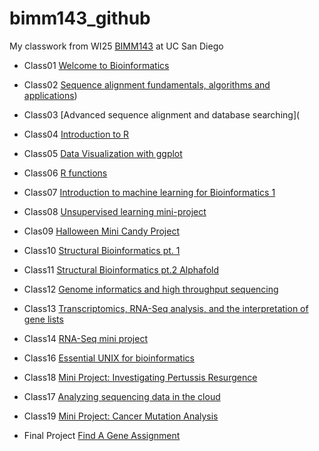 # bimm143_github

My classwork from WI25 [BIMM143](https://bioboot.github.io/bimm143_W25/) at UC San Diego

- Class01 [Welcome to Bioinformatics](https://github.com/lil044/bimm143_github/blob/main/BIMM143_Class1_1.7.pdf)

- Class02 [Sequence alignment fundamentals, algorithms and applications](https://github.com/lil044/bimm143_github/blob/main/BIMM143_Class2_1.9.pdf))

- Class03 [Advanced sequence alignment and database searching](

- Class04 [Introduction to R](https://htmlpreview.github.io/?https://raw.githubusercontent.com/lil044/bimm143_github/refs/heads/main/Lab4-Thu1.16/Introduction-to-R.html)

- Class05 [Data Visualization with ggplot](https://htmlpreview.github.io/?https://raw.githubusercontent.com/lil044/bimm143_github/refs/heads/main/Lab5-Tue1.21/Class%205%20-%20Data%20Visualization%20with%20ggplot.html)

- Class06 [R functions](https://htmlpreview.github.io/?https://raw.githubusercontent.com/lil044/bimm143_github/refs/heads/main/Lab6-Thu1.23/Lab%206%20-%20F%20Functions%20-%201.23.html)

- Class07 [Introduction to machine learning for Bioinformatics 1](https://htmlpreview.github.io/?https://raw.githubusercontent.com/lil044/bimm143_github/refs/heads/main/Lab7-Tue1.28/Lab7_Tue1%3A28.html)

- Class08 [Unsupervised learning mini-project](https://htmlpreview.github.io/?https://raw.githubusercontent.com/lil044/bimm143_github/refs/heads/main/Lab8-Thu1.30/Lab%208%20-%20Thu%201.30.html)

- Clas09 [Halloween Mini Candy Project](https://htmlpreview.github.io/?https://raw.githubusercontent.com/lil044/bimm143_github/refs/heads/main/Lab9-Tue2.4/Lab%209%202.4%20-%20Halloween%20Candy/Lab%209%202..4%20-%20Halloween%20Candy.html)

- Class10 [Structural Bioinformatics pt. 1](https://htmlpreview.github.io/?https://raw.githubusercontent.com/lil044/bimm143_github/refs/heads/main/Lab10-Thu2.6/Lab%2010%202.6%20-%20Structural%20Bioinformatics%20(Pt.1).html)

- Class11 [Structural Bioinformatics pt.2 Alphafold](https://htmlpreview.github.io/?https://raw.githubusercontent.com/lil044/bimm143_github/refs/heads/main/Lab11-Tue2.11/Lab%2011%20-%20Tue%202.11%20-%20Predicting%20Structure%20of%20Gene.html)

- Class12 [Genome informatics and high throughput sequencing](https://htmlpreview.github.io/?https://github.com/lil044/bimm143_github/blob/main/Lab12-Thu2.13/Homework%20Lab%2011%20-%20Thu%202.13.html)

- Class13 [Transcriptomics, RNA-Seq analysis, and the interpretation of gene lists](https://htmlpreview.github.io/?https://raw.githubusercontent.com/lil044/bimm143_github/refs/heads/main/Lab13-Tue2.18/Lab%2013%20Tue%202.18%20-%20RNA%20seq%20(pt.%201).html)

- Class14 [RNA-Seq mini project](https://htmlpreview.github.io/?https://raw.githubusercontent.com/lil044/bimm143_github/refs/heads/main/Lab14-Thu2.20/Lab%2014%20-%20RNA%20Seq%20Analysis%20Mini%20Project.html)

- Class16 [Essential UNIX for bioinformatics](https://github.com/lil044/bimm143_github/blob/main/Lab16-Thu2.27/BIMM143%20-%20Homework%2016.pdf)

- Class18 [Mini Project: Investigating Pertussis Resurgence](https://htmlpreview.github.io/?https://raw.githubusercontent.com/lil044/bimm143_github/refs/heads/main/Lab18-Thu3.6/Lab18.html)

- Class17 [Analyzing sequencing data in the cloud](https://github.com/lil044/bimm143_github/blob/main/Lab17_Tue_3.4/BIMM143_Lab17_Homework.pdf)

- Class19 [Mini Project: Cancer Mutation Analysis](https://github.com/lil044/bimm143_github/blob/main/Lab19_Thu_3.11/BIMM143_Lab19.pdf)

- Final Project [Find A Gene Assignment](https://github.com/lil044/bimm143_github/blob/main/BIMM143%20-%20Find%20A%20Gene%20Assignment.pdf)
